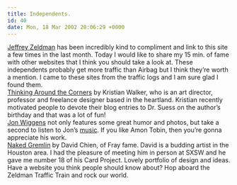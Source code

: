 ```yaml
---
title: Independents.
id: 40
date: Mon, 18 Mar 2002 20:06:29 +0000
---
```


[Jeffrey Zeldman](http://www.zeldman.com) has been incredibly kind to compliment and link to this site a few times in the last month. Today I would like to share my 15 min. of fame with other websites that I think you should take a look at. These independents probably get more traffic than Airbag but I think they’re worth a mention. I came to these sites from the traffic logs and I am sure glad I found them.  
[Thinking Around the Corners](http://www.eurekaville.com/thinking/) by Kristian Walker, who is an art director, professor and freelance designer based in the heartland. Kristian recently motivated people to devote their blog entries to Dr. Suess on the author’s birthday and that was a lot of fun!  
[Jon Wiggens](http://www.jonwiggens.com/MT) not only features some great humor and photos, but take a second to listen to Jon’s [music](http://www.jonwiggens.com/). If you like Amon Tobin, then you’re gonna appreciate his work.  
[Naked Gremlin](http://www.nakedgremlin.com) by David Chien, of Fray fame. David is a budding artist in the Houston area. I had the pleasure of meeting him in person at <span class="caps">SXSW</span> and he gave me number 18 of his Card Project. Lovely portfolio of design and ideas.  
 Have a website you think people should know about? Hop aboard the Zeldman Traffic Train and rock our world.


